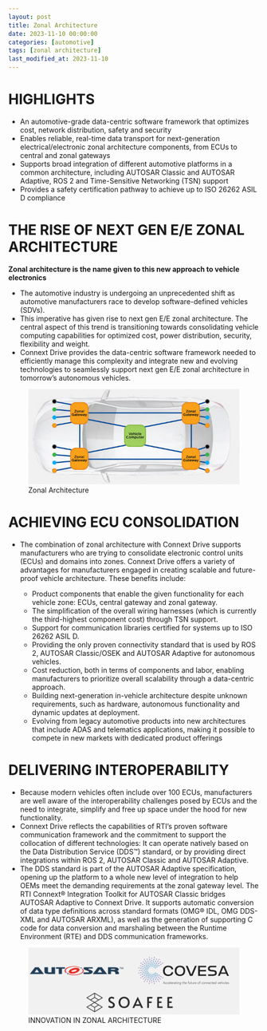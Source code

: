 ```yaml
---
layout: post
title: Zonal Architecture
date: 2023-11-10 00:00:00
categories: [automotive]
tags: [zonal architecture]
last_modified_at: 2023-11-10
---
```



# HIGHLIGHTS

* An automotive-grade data-centric software framework that
optimizes cost, network distribution, safety and security
* Enables reliable, real-time data transport for next-generation
electrical/electronic zonal architecture components, from
ECUs to central and zonal gateways
* Supports broad integration of different automotive platforms
in a common architecture, including AUTOSAR Classic and
AUTOSAR Adaptive, ROS 2 and Time-Sensitive Networking
(TSN) support
* Provides a safety certification pathway to achieve up to ISO
26262 ASIL D compliance

# THE RISE OF NEXT GEN E/E ZONAL ARCHITECTURE

**Zonal architecture is the name given to this new approach to vehicle electronics**

* The automotive industry is undergoing an unprecedented shift
as automotive manufacturers race to develop software-defined
vehicles (SDVs).
* This imperative has given rise to next gen E/E zonal architecture.
The central aspect of this trend is transitioning towards
consolidating vehicle computing capabilities for optimized cost,
power distribution, security, flexibility and weight.
* Connext Drive provides the data-centric software framework
needed to efficiently manage this complexity and integrate new
and evolving technologies to seamlessly support next gen E/E
zonal architecture in tomorrow’s autonomous vehicles.

<figure>
  <img src="/assets/img/blogs/zonal-architechture/introduction-about-zonal-architechture-1.png" alt="Zonal Architecture">
  <figcaption>Zonal Architecture</figcaption>
</figure>

# ACHIEVING ECU CONSOLIDATION

* The combination of zonal architecture with Connext Drive
supports manufacturers who are trying to consolidate electronic
control units (ECUs) and domains into zones. Connext Drive
offers a variety of advantages for manufacturers engaged in
creating scalable and future-proof vehicle architecture. These
benefits include:

  * Product components that enable the given functionality
  for each vehicle zone: ECUs, central gateway and zonal
  gateway.
  * The simplification of the overall wiring harnesses (which is
  currently the third-highest component cost) through TSN
  support.
  * Support for communication libraries certified for systems
  up to ISO 26262 ASIL D.
  * Providing the only proven connectivity standard that is
  used by ROS 2, AUTOSAR Classic/OSEK and AUTOSAR
  Adaptive for autonomous vehicles.
  * Cost reduction, both in terms of components and labor,
  enabling manufacturers to prioritize overall scalability
  through a data-centric approach.
  * Building next-generation in-vehicle architecture despite
  unknown requirements, such as hardware, autonomous
  functionality and dynamic updates at deployment.
  * Evolving from legacy automotive products into new
  architectures that include ADAS and telematics
  applications, making it possible to compete in new
  markets with dedicated product offerings

# DELIVERING INTEROPERABILITY

* Because modern vehicles often include over 100 ECUs,
manufacturers are well aware of the interoperability challenges
posed by ECUs and the need to integrate, simplify and free up
space under the hood for new functionality. 
* Connext Drive reflects the capabilities of RTI’s proven software
communication framework and the commitment to support the
collocation of different technologies: It can operate natively
based on the Data Distribution Service (DDS™) standard, or by
providing direct integrations within ROS 2, AUTOSAR Classic
and AUTOSAR Adaptive.
* The DDS standard is part of the AUTOSAR Adaptive
specification, opening up the platform to a whole new level of
integration to help OEMs meet the demanding requirements at
the zonal gateway level. The RTI Connext® Integration Toolkit
for AUTOSAR Classic bridges AUTOSAR Adaptive to Connext
Drive. It supports automatic conversion of data type definitions
across standard formats (OMG® IDL, OMG DDS-XML and
AUTOSAR ARXML), as well as the generation of supporting C
code for data conversion and marshaling between the Runtime
Environment (RTE) and DDS communication frameworks.

<figure>
  <img src="/assets/img/blogs/zonal-architechture/innovation-group.png" alt="INNOVATION IN ZONAL ARCHITECTURE">
  <figcaption>INNOVATION IN ZONAL ARCHITECTURE</figcaption>
</figure>
